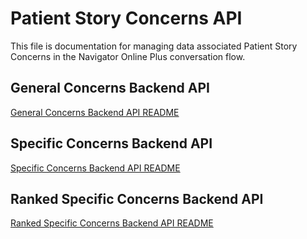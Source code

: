 # Patient Story Concerns API

This file is documentation for managing data associated Patient Story Concerns in the Navigator Online Plus conversation
flow.


## General Concerns Backend API

[General Concerns Backend API README](General_Concerns_API.md)


## Specific Concerns Backend API

[Specific Concerns Backend API README](Specific_Concerns_API.md)


## Ranked Specific Concerns Backend API

[Ranked Specific Concerns Backend API README](Ranked_Specific_Concerns_API.md)
